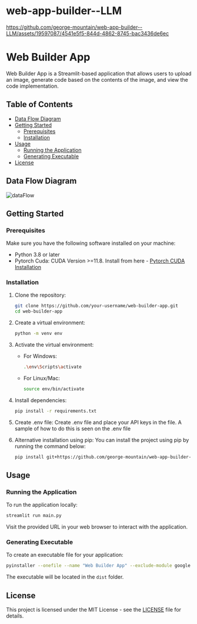 # web-app-builder--LLM

https://github.com/george-mountain/web-app-builder--LLM/assets/19597087/4541e5f5-844d-4862-8745-bac3436de6ec


# Web Builder App

Web Builder App is a Streamlit-based application that allows users to upload an image, generate code based on the contents of the image, and view the code implementation.

## Table of Contents
- [Data Flow Diagram](#data-flow-diagram)
- [Getting Started](#getting-started)
  - [Prerequisites](#prerequisites)
  - [Installation](#installation)
- [Usage](#usage)
  - [Running the Application](#running-the-application)
  - [Generating Executable](#generating-executable)
- [License](#license)


## Data Flow Diagram
![dataFlow](https://github.com/george-mountain/web-app-builder--LLM/assets/19597087/827cfd54-ef13-4040-8184-8a93f097b5af)



## Getting Started

### Prerequisites

Make sure you have the following software installed on your machine:

- Python 3.8 or later
- Pytorch Cuda: CUDA Version >=11.8. Install from here - [Pytorch CUDA Installation](https://pytorch.org/)

### Installation

1. Clone the repository:

   ```bash
   git clone https://github.com/your-username/web-builder-app.git
   cd web-builder-app
   ```

2. Create a virtual environment:

   ```bash
   python -m venv env
   ```

3. Activate the virtual environment:

   - For Windows:

     ```bash
     .\env\Scripts\activate
     ```

   - For Linux/Mac:

     ```bash
     source env/bin/activate
     ```

4. Install dependencies:

   ```bash
   pip install -r requirements.txt
   ```

5. Create .env file:
    Create .env file and place your API keys in the file. A sample of how to do this is seen on the .env file


6. Alternative installation using pip:
    You can install the project using pip by running the command below:

   ```bash
   pip install git+https://github.com/george-mountain/web-app-builder--LLM
   ```


## Usage

### Running the Application

To run the application locally:

```bash
streamlit run main.py
```

Visit the provided URL in your web browser to interact with the application.

### Generating Executable

To create an executable file for your application:

```bash
pyinstaller --onefile --name "Web Builder App" --exclude-module google.api main.py
```

The executable will be located in the `dist` folder.


## License

This project is licensed under the MIT License - see the [LICENSE](https://opensource.org/license/mit/) file for details.
```
